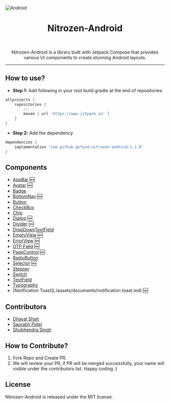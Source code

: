 ![Android][NITROZEN_KIT_IMAGE_URL]

<h1 align="center">Nitrozen-Android</h1>

<p align="center">
    <a href="#"><img alt="" src="https://img.shields.io/badge/API-23%2B-green" /></a>
    <a href="https://www.jitpack.io/"><img alt="" src="https://img.shields.io/badge/Build-JitPack-blue" /></a>
    <a href="#"><img alt="" src="https://img.shields.io/badge/License-MIT-blue" /></a>
</p>

<p align="center">
Nitrozen-Android is a library built with Jetpack Compose that provides various UI components to create stunning Android layouts.
</p> 

---

## How to use?

- **Step 1:** Add following in your root build.gradle at the end of repositories:
```groovy
allprojects {
    repositories {
        //...
        maven { url 'https://www.jitpack.io' }
    }
}
```
- **Step 2:** Add the dependency
```groovy
dependencies {
    implementation 'com.github.gofynd:nitrozen-android:1.1.0'
}
```

## Components

* [AppBar](./assets/documents/appbar.md) 🆕
* [Avatar](./assets/documents/avatar.md) 🆕
* [Badge](./assets/documents/badge.md)
* [BottomNav](./assets/documents/bottomnav.md) 🆕
* [Button](./assets/documents/buttons.md)
* [CheckBox](./assets/documents/checkbox.md)
* [Chip](./assets/documents/chip.md)
* [Dialog](./assets/documents/dialog.md) 🆕
* [Divider](./assets/documents/divider.md) 🆕
* [DropDownTextField](./assets/documents/dropdowntextfield.md)
* [EmptyView](./assets/documents/emptyview.md) 🆕
* [ErrorView](./assets/documents/errorview.md) 🆕
* [OTP Field](./assets/documents/otpfield.md) 🆕
* [PageControl](./assets/documents/pagecontrol.md) 🆕
* [RadioButton](./assets/documents/radiobutton.md)
* [Selector](./assets/documents/selector.md) 🆕
* [Stepper](./assets/documents/stepper.md)
* [Switch](./assets/documents/switch.md)
* [TextField](./assets/documents/textfields.md)
* [Typography](./assets/documents/typography.md)
* [Notification Toast](./assets/documents/notification toast.md) 🆕

## Contributors

* [Dhaval Shah][CONT_DHAVAL]
* [Saurabh Patel][CONT_SAURABH]
* [Shubhendra Singh][CONT_SHUBHENDRA]

## How to Contribute?

1. Fork Repo and Create PR.
2. We will review your PR, if PR will be merged successfully, your name will visible under the contributors list. Happy coding :)

## License
Nitrozen-Android is released under the MIT license.

[NITROZEN_KIT_IMAGE_URL]: https://raw.githubusercontent.com/hitendra-gofynd/nitrozen-ios/master/Example-Nitrozen-SwiftUI/Example-Nitrozen-SwiftUI/Preview%20Content/Nitrozen-github-white.png
[CONT_DHAVAL]: https://github.com/dhavalshah05
[CONT_SAURABH]: https://github.com/Saurabh510
[CONT_SHUBHENDRA]: https://github.com/shubhendras11
